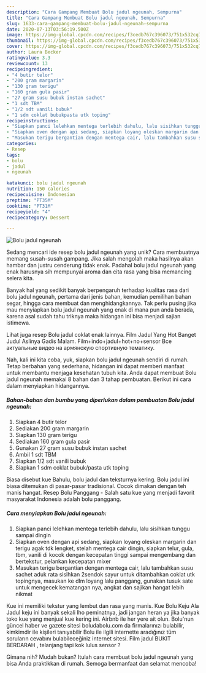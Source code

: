 ```yaml
---
description: "Cara Gampang Membuat Bolu jadul ngeunah, Sempurna"
title: "Cara Gampang Membuat Bolu jadul ngeunah, Sempurna"
slug: 1633-cara-gampang-membuat-bolu-jadul-ngeunah-sempurna
date: 2020-07-13T03:56:19.500Z
image: https://img-global.cpcdn.com/recipes/f3cedb767c396073/751x532cq70/bolu-jadul-ngeunah-foto-resep-utama.jpg
thumbnail: https://img-global.cpcdn.com/recipes/f3cedb767c396073/751x532cq70/bolu-jadul-ngeunah-foto-resep-utama.jpg
cover: https://img-global.cpcdn.com/recipes/f3cedb767c396073/751x532cq70/bolu-jadul-ngeunah-foto-resep-utama.jpg
author: Laura Becker
ratingvalue: 3.3
reviewcount: 13
recipeingredient:
- "4 butir telor"
- "200 gram margarin"
- "130 gram terigu"
- "160 gram gula pasir"
- "27 gram susu bubuk instan sachet"
- "1 sdt TBM"
- "1/2 sdt vanili bubuk"
- "1 sdm coklat bubukpasta utk toping"
recipeinstructions:
- "Siapkan panci lelehkan mentega terlebih dahulu, lalu sisihkan tunggu sampai dingin"
- "Siapkan oven dengan api sedang, siapkan loyang oleskan margarin dan terigu agak tdk lengket, stelah mentega cair dingin, siapkan telur, gula, tbm, vanili di kocok dengan kecepatan tinggi sampai mengembang dan bertekstur, pelankan kecepatan mixer"
- "Masukan terigu bergantian dengan mentega cair, lalu tambahkan susu sachet aduk rata sisihkan 2sendok sayur untuk ditambahkan coklat utk topingnya, masukan ke dlm loyang lalu panggang, gunakan tusuk sate untuk mengecek kematangan nya, angkat dan sajikan hangat lebih nikmat"
categories:
- Resep
tags:
- bolu
- jadul
- ngeunah

katakunci: bolu jadul ngeunah 
nutrition: 150 calories
recipecuisine: Indonesian
preptime: "PT35M"
cooktime: "PT31M"
recipeyield: "4"
recipecategory: Dessert

---
```



![Bolu jadul ngeunah](https://img-global.cpcdn.com/recipes/f3cedb767c396073/751x532cq70/bolu-jadul-ngeunah-foto-resep-utama.jpg)

Sedang mencari ide resep bolu jadul ngeunah yang unik? Cara membuatnya memang susah-susah gampang. Jika salah mengolah maka hasilnya akan hambar dan justru cenderung tidak enak. Padahal bolu jadul ngeunah yang enak harusnya sih mempunyai aroma dan cita rasa yang bisa memancing selera kita.

Banyak hal yang sedikit banyak berpengaruh terhadap kualitas rasa dari bolu jadul ngeunah, pertama dari jenis bahan, kemudian pemilihan bahan segar, hingga cara membuat dan menghidangkannya. Tak perlu pusing jika mau menyiapkan bolu jadul ngeunah yang enak di mana pun anda berada, karena asal sudah tahu triknya maka hidangan ini bisa menjadi sajian istimewa.

Lihat juga resep Bolu jadul coklat enak lainnya. Film Jadul Yang Hot Banget Judul Aslinya Gadis Malam. Film+indo+jadul+hot+no+sensor Все актуальные видео на армянскую спортивную тематику.


Nah, kali ini kita coba, yuk, siapkan bolu jadul ngeunah sendiri di rumah. Tetap berbahan yang sederhana, hidangan ini dapat memberi manfaat untuk membantu menjaga kesehatan tubuh kita. Anda dapat membuat Bolu jadul ngeunah memakai 8 bahan dan 3 tahap pembuatan. Berikut ini cara dalam menyiapkan hidangannya.

<!--inarticleads1-->

##### Bahan-bahan dan bumbu yang diperlukan dalam pembuatan Bolu jadul ngeunah:

1. Siapkan 4 butir telor
1. Sediakan 200 gram margarin
1. Siapkan 130 gram terigu
1. Sediakan 160 gram gula pasir
1. Gunakan 27 gram susu bubuk instan sachet
1. Ambil 1 sdt TBM
1. Siapkan 1/2 sdt vanili bubuk
1. Siapkan 1 sdm coklat bubuk/pasta utk toping


Biasa disebut kue Bahulu, bolu jadul dan teksturnya kering. Bolu jadul ini biasa ditemukan di pasar-pasar tradisional. Cocok dimakan dengan teh manis hangat. Resep Bolu Panggang - Salah satu kue yang menjadi favorit masyarakat Indonesia adalah bolu panggang. 

<!--inarticleads2-->

##### Cara menyiapkan Bolu jadul ngeunah:

1. Siapkan panci lelehkan mentega terlebih dahulu, lalu sisihkan tunggu sampai dingin
1. Siapkan oven dengan api sedang, siapkan loyang oleskan margarin dan terigu agak tdk lengket, stelah mentega cair dingin, siapkan telur, gula, tbm, vanili di kocok dengan kecepatan tinggi sampai mengembang dan bertekstur, pelankan kecepatan mixer
1. Masukan terigu bergantian dengan mentega cair, lalu tambahkan susu sachet aduk rata sisihkan 2sendok sayur untuk ditambahkan coklat utk topingnya, masukan ke dlm loyang lalu panggang, gunakan tusuk sate untuk mengecek kematangan nya, angkat dan sajikan hangat lebih nikmat


Kue ini memiliki tekstur yang lembut dan rasa yang manis. Kue Bolu Keju Ala Jadul keju ini banyak sekali lho peminatnya, jadi jangan heran ya jika banyak toko kue yang menjual kue kering ini. Airbnb ile her yere ait olun. Bolu&#39;nun güncel haber ve gazete sitesi boludabolu.com da firmalarınızı bulabilir, kimkimdir ile kişileri tanıyabilir Bolu ile ilgili internette aradığınız tüm soruların cevabını bulabileceğiniz internet sitesi. Film jadul BUKIT BERDARAH , telanjang tapi kok lulus sensor ? 

Gimana nih? Mudah bukan? Itulah cara membuat bolu jadul ngeunah yang bisa Anda praktikkan di rumah. Semoga bermanfaat dan selamat mencoba!
